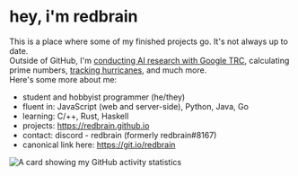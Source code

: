 # hey, i'm redbrain 

This is a place where some of my finished projects go. It's not always up to date.  
Outside of GitHub, I'm [conducting AI research with Google TRC](https://sites.research.google/trc/about/), calculating prime numbers, [tracking hurricanes](https://archive.li/Bwjfo), and much more.  
Here's some more about me:

- student and hobbyist programmer (he/they)
- fluent in: JavaScript (web and server-side), Python, Java, Go
- learning: C/++, Rust, Haskell
- projects: https://redbrain.github.io
- contact: discord - redbrain (formerly redbrain#8167)
- canonical link here: https://git.io/redbrain


![A card showing my GitHub activity statistics](https://github-readme-stats.vercel.app/api?username=redbrain&show_icons=true&theme=dark)


<!-- redbrain/redbrain is a ✨ special ✨ repository because its `README.md` (this file) appears on your GitHub profile. Here are some ideas to get you started:
🔭 I’m currently working on ... / 🌱 I’m currently learning ... / 👯 I’m looking to collaborate on ... / 🤔 I’m looking for help with ...
💬 Ask me about ... / 📫 How to reach me: ... / 😄 Pronouns: ... / ⚡ Fun fact: ... -->
